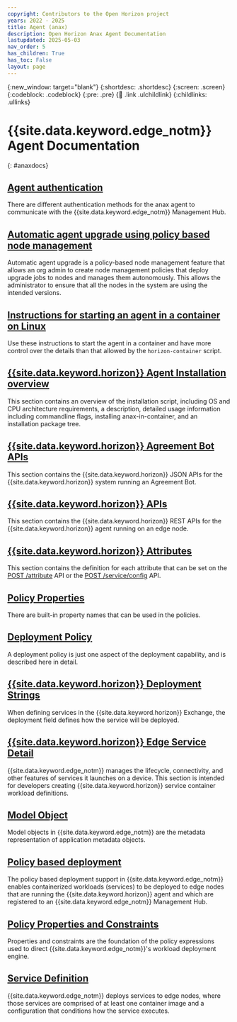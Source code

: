 ```yaml
---
copyright: Contributors to the Open Horizon project
years: 2022 - 2025
title: Agent (anax)
description: Open Horizon Anax Agent Documentation
lastupdated: 2025-05-03
nav_order: 5
has_children: True
has_toc: False
layout: page
---
```


{:new_window: target="blank"}
{:shortdesc: .shortdesc}
{:screen: .screen}
{:codeblock: .codeblock}
{:pre: .pre}
{:child: .link .ulchildlink}
{:childlinks: .ullinks}

# {{site.data.keyword.edge_notm}} Agent Documentation
{: #anaxdocs}

## [Agent authentication](authentication_overview.md)

There are different authentication methods for the anax agent to communicate with the {{site.data.keyword.edge_notm}} Management Hub.

## [Automatic agent upgrade using policy based node management](node_management_overview.md)

Automatic agent upgrade is a policy-based node management feature that allows an org admin to create node management policies that deploy upgrade jobs to nodes and manages them autonomously. This allows the administrator to ensure that all the nodes in the system are using the intended versions.

## [Instructions for starting an agent in a container on Linux](agent_container_manual_deploy.md)

Use these instructions to start the agent in a container and have more control over the details than that allowed by the `horizon-container` script.

## [{{site.data.keyword.horizon}} Agent Installation overview](overview.md)

This section contains an overview of the installation script, including OS and CPU architecture requirements, a description, detailed usage information including commandline flags, installing anax-in-container, and an installation package tree.

## [{{site.data.keyword.horizon}} Agreement Bot APIs](agreement_bot_api.md)

This section contains the {{site.data.keyword.horizon}} JSON APIs for the {{site.data.keyword.horizon}} system running an Agreement Bot.

## [{{site.data.keyword.horizon}} APIs](api.md)

This section contains the {{site.data.keyword.horizon}} REST APIs for the {{site.data.keyword.horizon}} agent running on an edge node.

## [{{site.data.keyword.horizon}} Attributes](attributes.md)

This section contains the definition for each attribute that can be set on the [POST /attribute](./api.md#api-post--attribute) API or the [POST /service/config](./api.md#api-post--serviceconfig) API.

## [Policy Properties](built_in_policy.md)

There are built-in property names that can be used in the policies.

## [Deployment Policy](deployment_policy.md)

A deployment policy is just one aspect of the deployment capability, and is described here in detail.

## [{{site.data.keyword.horizon}} Deployment Strings](deployment_string.md)

When defining services in the {{site.data.keyword.horizon}} Exchange, the deployment field defines how the service will be deployed.

## [{{site.data.keyword.horizon}} Edge Service Detail](managed_workloads.md)

{{site.data.keyword.edge_notm}} manages the lifecycle, connectivity, and other features of services it launches on a device. This section is intended for developers creating {{site.data.keyword.horizon}} service container workload definitions.

## [Model Object](model_policy.md)

Model objects in {{site.data.keyword.edge_notm}} are the metadata representation of application metadata objects.

## [Policy based deployment](policy.md)

The policy based deployment support in {{site.data.keyword.edge_notm}} enables containerized workloads (services) to be deployed to edge nodes that are running the {{site.data.keyword.horizon}} agent and which are registered to an {{site.data.keyword.edge_notm}} Management Hub.

## [Policy Properties and Constraints](properties_and_constraints.md)

Properties and constraints are the foundation of the policy expressions used to direct {{site.data.keyword.edge_notm}}'s workload deployment engine.

## [Service Definition](service_def.md)

{{site.data.keyword.edge_notm}} deploys services to edge nodes, where those services are comprised of at least one container image and a configuration that conditions how the service executes.
